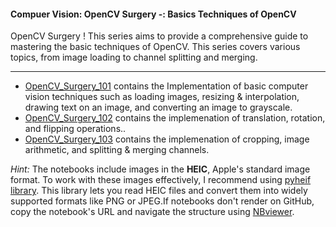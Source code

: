 #### Compuer Vision: OpenCV Surgery -: Basics Techniques of OpenCV

OpenCV Surgery ! This series aims to provide a comprehensive guide to mastering the basic techniques of OpenCV. This series covers various topics, from image loading to channel splitting and merging.

---

* [OpenCV_Surgery_101](https://github.com/mohdsaadoon/ComputerVision/blob/main/OpenCV-Surgery-Part-1/OpenCV_Surgery_101.ipynb) contains the Implementation of basic computer vision techniques such as loading images, resizing & interpolation, drawing text on an image, and converting an image to grayscale.
* [OpenCV_Surgery_102](https://github.com/mohdsaadoon/ComputerVision/blob/main/OpenCV-Surgery-Part-1/OpenCV_Surgery_102.ipynb) contains the implemenation of translation, rotation, and flipping operations..
* [OpenCV_Surgery_103](https://github.com/mohdsaadoon/ComputerVision/blob/main/OpenCV-Surgery-Part-1/OpenCV_Surgery_103.ipynb) contains the implemenation of cropping, image arithmetic, and splitting & merging channels.

*Hint:* The notebooks include images in the **HEIC**, Apple's standard image format. To work with these images effectively, I recommend using [pyheif library](https://pypi.org/project/pyheif/). This library lets you read HEIC files and convert them into widely supported formats like PNG or JPEG.If notebooks don't render on GitHub, copy the notebook's URL and navigate the structure using [NBviewer](https://nbviewer.org/).



